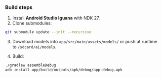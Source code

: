 
### Build steps

1. Install **Android Studio Iguana** with NDK 27.
2. Clone submodules:

```bash
git submodule update --init --recursive
```

3. Download models into `app/src/main/assets/models/` or push at runtime to `/sdcard/ai/models`.

4. Build:

```bash
./gradlew assembleDebug
adb install app/build/outputs/apk/debug/app-debug.apk
```
